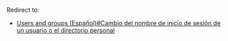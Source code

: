 Redirect to:

*   [Users and groups (Español)#Cambio del nombre de inicio de sesión de un usuario o el directorio personal](/index.php/Users_and_groups_(Espa%C3%B1ol)#Cambio_del_nombre_de_inicio_de_sesi.C3.B3n_de_un_usuario_o_el_directorio_personal "Users and groups (Español)")